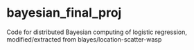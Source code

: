 # bayesian_final_proj
Code for distributed Bayesian computing of logistic regression, modified/extracted from blayes/location-scatter-wasp
